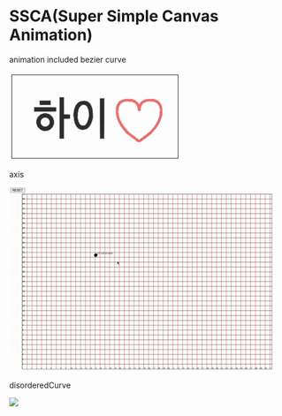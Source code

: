 # SSCA(Super Simple Canvas Animation)

animation included bezier curve

<img src="./ezgif.com-gif-maker.gif"/>

axis

<img src="./axis.gif"/>

disorderedCurve

<img src="./disorderedCurve.gif" />

